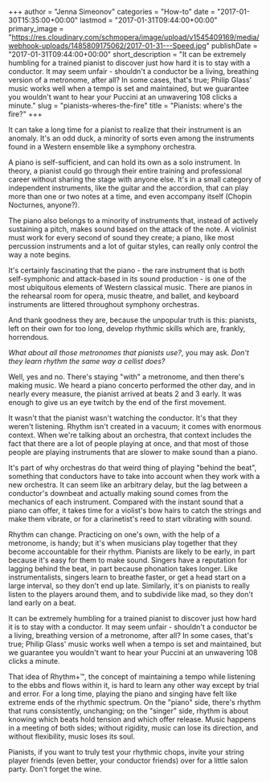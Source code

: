 +++
author = "Jenna Simeonov"
categories = "How-to"
date = "2017-01-30T15:35:00+00:00"
lastmod = "2017-01-31T09:44:00+00:00"
primary_image = "https://res.cloudinary.com/schmopera/image/upload/v1545409169/media/webhook-uploads/1485809175062/2017-01-31---Speed.jpg"
publishDate = "2017-01-31T09:44:00+00:00"
short_description = "It can be extremely humbling for a trained pianist to discover just how hard it is to stay with a conductor. It may seem unfair - shouldn&#039;t a conductor be a living, breathing version of a metronome, after all? In some cases, that&#039;s true; Philip Glass&#039; music works well when a tempo is set and maintained, but we guarantee you wouldn&#039;t want to hear your Puccini at an unwavering 108 clicks a minute."
slug = "pianists-wheres-the-fire"
title = "Pianists: where&#039;s the fire?"
+++

It can take a long time for a pianist to realize that their instrument is an anomaly. It's an odd duck, a minority of sorts even among the instruments found in a Western ensemble like a symphony orchestra. 

A piano is self-sufficient, and can hold its own as a solo instrument. In theory, a pianist could go through their entire training and professional career without sharing the stage with anyone else. It's in a small category of independent instruments, like the guitar and the accordion, that can play more than one or two notes at a time, and even accompany itself (Chopin Nocturnes, anyone?).

The piano also belongs to a minority of instruments that, instead of actively sustaining a pitch, makes sound based on the attack of the note. A violinist must work for every second of sound they create; a piano, like most percussion instruments and a lot of guitar styles, can really only control the way a note begins.

It's certainly fascinating that the piano - the rare instrument that is both self-symphonic and attack-based in its sound production - is one of the most ubiquitous elements of Western classical music. There are pianos in the rehearsal room for opera, music theatre, and ballet, and keyboard instruments are littered throughout symphony orchestras.

And thank goodness they are, because the unpopular truth is this: pianists, left on their own for too long, develop rhythmic skills which are, frankly, horrendous.

*What about all those metronomes that pianists use?*, you may ask. *Don't they learn rhythm the same way a cellist does?* 

Well, yes and no. There's staying "with" a metronome, and then there's making music. We heard a piano concerto performed the other day, and in nearly every measure, the pianist arrived at beats 2 and 3 early. It was enough to give us an eye twitch by the end of the first movement. 

It wasn't that the pianist wasn't watching the conductor. It's that they weren't listening. Rhythm isn't created in a vacuum; it comes with enormous context. When we're talking about an orchestra, that context includes the fact that there are a lot of people playing at once, and that most of those people are playing instruments that are slower to make sound than a piano.

It's part of why orchestras do that weird thing of playing "behind the beat", something that conductors have to take into account when they work with a new orchestra. It can seem like an arbitrary delay, but the lag between a conductor's downbeat and actually making sound comes from the mechanics of each instrument. Compared with the instant sound that a piano can offer, it takes time for a violist's bow hairs to catch the strings and make them vibrate, or for a clarinetist's reed to start vibrating with sound.

Rhythm can change. Practicing on one's own, with the help of a metronome, is handy; but it's when musicians play together that they become accountable for their rhythm. Pianists are likely to be early, in part because it's easy for them to make sound. Singers have a reputation for lagging behind the beat, in part because phonation takes longer. Like instrumentalists, singers learn to breathe faster, or get a head start on a large interval, so they don't end up late. Similarly, it's on pianists to really listen to the players around them, and to subdivide like mad, so they don't land early on a beat.

It can be extremely humbling for a trained pianist to discover just how hard it is to stay with a conductor. It may seem unfair - shouldn't a conductor be a living, breathing version of a metronome, after all? In some cases, that's true; Philip Glass' music works well when a tempo is set and maintained, but we guarantee you wouldn't want to hear your Puccini at an unwavering 108 clicks a minute.

That idea of Rhythm+™, the concept of maintaining a tempo while listening to the ebbs and flows within it, is hard to learn any other way except by trial and error. For a long time, playing the piano and singing have felt like extreme ends of the rhythmic spectrum. On the "piano" side, there's rhythm that runs consistently, unchanging; on the "singer" side, rhythm is about knowing which beats hold tension and which offer release. Music happens in a meeting of both sides; without rigidity, music can lose its direction, and without flexibility, music loses its soul.

Pianists, if you want to truly test your rhythmic chops, invite your string player friends (even better, your conductor friends) over for a little salon party. Don't forget the wine.
